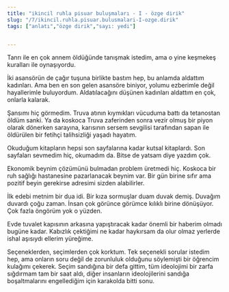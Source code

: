 ```yaml
---
title: "ikincil ruhla pisuar buluşmaları - I - özge dirik"
slug: "/7/ikincil.ruhla.pisuar.bulusmalari-I-ozge.dirik"
tags: ["anlatı","özge dirik","sayı: yedi"]


---
```

Tanrı ile en çok annem öldüğünde tanışmak istedim, ama o yine keşmekeş
kuralları ile oynaşıyordu.

İki asansörün de çağır tuşuna birlikte bastım hep, bu anlamda aldattım
kadınları. Ama ben en son gelen asansöre biniyor, yolumu ezberimle değil
hayallerimle buluyordum. Aldatılacağını düşünen kadınları aldattım en
çok, onlarla kalarak.

Şansımı hiç görmedim. Truva atının kıymıkları vücuduma battı da
tetanostan öldüm sanki. Ya da koskoca Truva zaferinden sonra vezir olmuş
bir piyon olarak dönerken sarayına, karısının sersem sevgilisi
tarafından sapan ile öldürülen bir fetihçi talihsizliği yaşadı hayatım.

Okuduğum kitapların hepsi son sayfalarına kadar kutsal kitaplardı. Son
sayfaları sevmedim hiç, okumadım da. Bitse de yatsam diye yazdım çok.

Ekonomik beynim çözümünü bulmadan problem üretmedi hiç. Koskoca bir ruh
sağlığı hastanesine pazarlanacak beynim var. Bir gün birine sıfır ama
pozitif beyin gerekirse adresimi sizden alabilirler.

İlk edebi metnim bir dua idi. Bir kıza sormuşlar duam duvak demiş.
Duvağım duvardı çoğu zaman. İnsan çok görünce görümce kılıklı birine
dönüşüyor. Çok fazla öngörüm yok o yüzden.

Evde tuvalet kapısının arkasına yapıştıracak kadar önemli bir haberim
olmadı bugüne kadar. Kabızlık çektiğimi ne kadar haykırsam da olur olmaz
yerlerde ishal aşısıydı ellerim yüreğime.

Seçeneklerden, seçimlerden çok korktum. Tek seçenekli sorular istedim
hep, ama onların soru değil de zorunluluk olduğunu söylemişti bir
öğrencim kulağımı çekerek. Seçim sandığına bir defa gittim, tüm
ideolojimi bir zarfa sığdırmam tam bir saat aldı, diğer insanların
ideolojilerini sandığa boşaltmalarını engellediğim için karakolda
bitti sonu.
